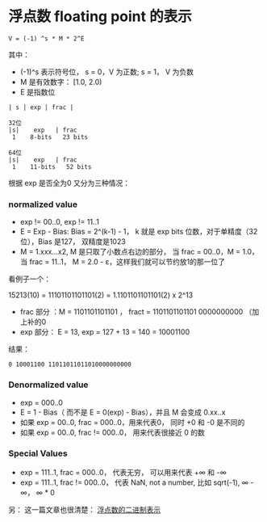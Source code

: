 # 浮点数 floating point 的表示

`V = (-1) ^s * M * 2^E`

其中：

- (-1)^s 表示符号位， s = 0，V 为正数; s = 1， V 为负数
- M 是有效数字： [1.0, 2.0)
- E 是指数位


```
| s | exp | frac |

32位
|s|    exp   | frac 
 1    8-bits   23 bits

64位
|s|    exp   | frac 
 1    11-bits   52 bits
```

根据 exp 是否全为0 又分为三种情况：

### normalized value

- exp != 00..0, exp != 11..1
- E = Exp - Bias: Bias = 2^(k-1) - 1， k 就是 exp bits 位数，对于单精度（32位），Bias 是127， 双精度是1023
- M = 1.xxx...x2, M 是只取了小数点右边的部分， 当 frac = 00..0，M = 1.0， 当 frac = 11..1， M = 2.0 - ε，这样我们就可以节约放1的那一位了


看例子一个：

15213(10) = 11101101101101(2) =  1.1101101101101(2) x 2^13

- frac 部分 ：M = 1101101101101 ， fract = 1101101101101 0000000000 （加上补的0
- exp 部分： E = 13, exp = 127 + 13 = 140 = 10001100

结果：

```
0 10001100 11011011011010000000000
```

### Denormalized value

- exp = 000..0
- E = 1 - Bias（ 而不是 E = 0(exp) - Bias），并且 M 会变成 0.xx..x
- 如果 exp = 00..0, frac = 000..0，用来代表0， 同时 +0 和 -0 是不同的
- 如果 exp = 00..0, frac != 000..0， 用来代表很接近 0 的数

### Special Values

- exp = 111..1, frac = 000..0， 代表无穷， 可以用来代表 +∞ 和 -∞
- exp = 111..1, frac != 000..0， 代表 NaN, not a number, 比如 sqrt(-1), ∞ - ∞， ∞ * 0


另： 这一篇文章也很清楚： [浮点数的二进制表示](http://www.ruanyifeng.com/blog/2010/06/ieee_floating-point_representation.html)